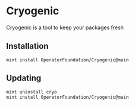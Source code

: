 # Cryogenic
Cryogenic is a tool to keep your packages fresh

## Installation

````
mint install OperatorFoundation/Cryogenic@main
````

## Updating

````
mint uninstall cryo
mint install OperatorFoundation/Cryogenic@main
````

